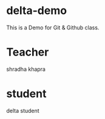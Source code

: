 # delta-demo
This is a Demo for Git &amp; Github class.

# Teacher  
shradha khapra

# student
delta student 
